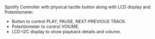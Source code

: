Spotify Controller with physical tactile button along with LCD display and Potentiometer.
- Button to control PLAY, PAUSE, NEXT-PREVIOUS TRACK.
- Potentiometer to control VOlUME.
- LCD-I2C display to show playback details and volume.
